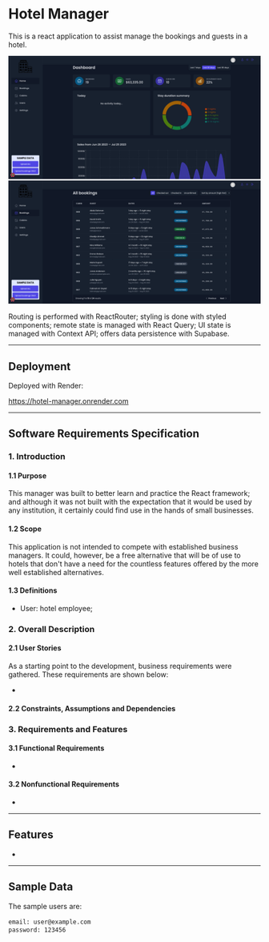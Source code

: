 # Hotel Manager

This is a react application to assist manage the bookings and guests in a hotel.

![](assets/hotel-dashboard.png)
![](assets/hotel-bookings.png)

Routing is performed with ReactRouter; styling is done with styled components; remote state is managed with React Query; UI state is managed with Context API; offers data persistence with Supabase.

---

## Deployment

Deployed with Render:

https://hotel-manager.onrender.com

---

## Software Requirements Specification

### 1. Introduction

#### 1.1 Purpose

This manager was built to better learn and practice the React framework; and although it was not built with the expectation that it would be used by any institution, it certainly could find use in the hands of small businesses. 

#### 1.2 Scope

This application is not intended to compete with established business managers. It could, however, be a free alternative that will be of use to hotels that don't have a need for the countless features offered by the more well established alternatives. 

#### 1.3 Definitions

- User: hotel employee;

### 2. Overall Description

#### 2.1 User Stories

As a starting point to the development, business requirements were gathered. These requirements are shown below:

- 

#### 2.2 Constraints, Assumptions and Dependencies



### 3. Requirements and Features

#### 3.1 Functional Requirements

- 

#### 3.2 Nonfunctional Requirements

- 

---

## Features

- 

---

## Sample Data

The sample users are:

```
email: user@example.com
password: 123456
```
